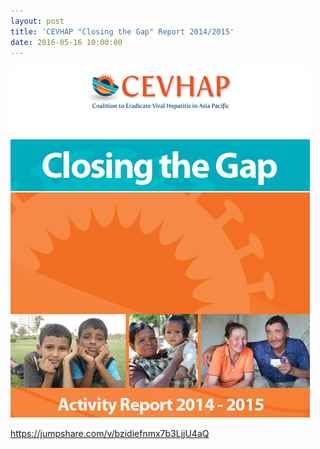 ```yaml
---
layout: post
title: 'CEVHAP "Closing the Gap" Report 2014/2015'
date: 2016-05-16 10:00:00
---
```


![](/assets/images/cevhap-closing-the-gap-report-2014-2015.png)

<https://jumpshare.com/v/bzidiefnmx7b3LjjU4aQ>